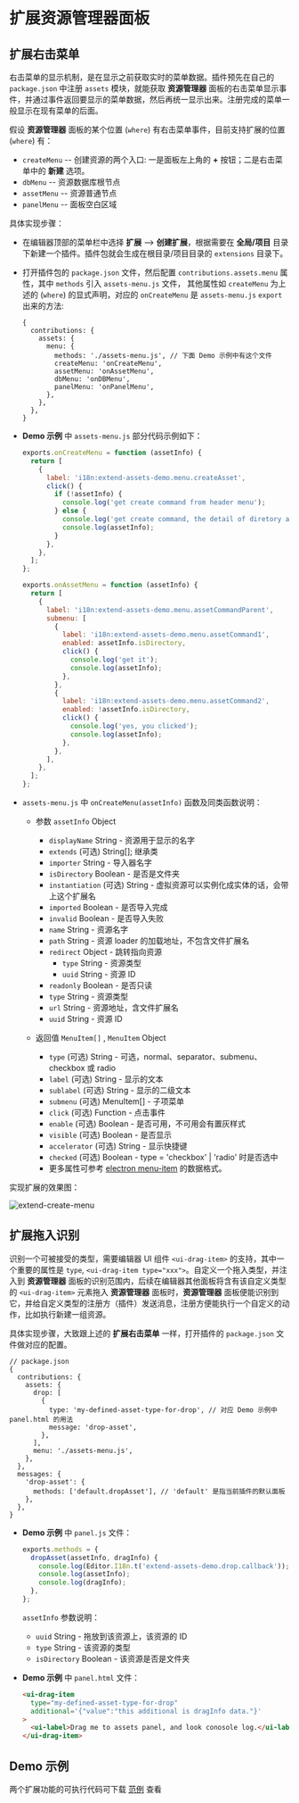 # 扩展资源管理器面板

## 扩展右击菜单

右击菜单的显示机制，是在显示之前获取实时的菜单数据。插件预先在自己的 `package.json` 中注册 `assets` 模块，就能获取 **资源管理器** 面板的右击菜单显示事件，并通过事件返回要显示的菜单数据，然后再统一显示出来。注册完成的菜单一般显示在现有菜单的后面。

假设 **资源管理器** 面板的某个位置 (`where`) 有右击菜单事件，目前支持扩展的位置 (`where`) 有：

- `createMenu` -- 创建资源的两个入口: 一是面板左上角的 **+** 按钮；二是右击菜单中的 **新建** 选项。
- `dbMenu` -- 资源数据库根节点
- `assetMenu` -- 资源普通节点
- `panelMenu` -- 面板空白区域

具体实现步骤：

- 在编辑器顶部的菜单栏中选择 **扩展** --> **创建扩展**，根据需要在 **全局/项目** 目录下新建一个插件。插件包就会生成在根目录/项目目录的 `extensions` 目录下。
- 打开插件包的 `package.json` 文件，然后配置 `contributions.assets.menu` 属性，其中 `methods` 引入 `assets-menu.js` 文件，
  其他属性如 `createMenu` 为上述的 (`where`) 的显式声明，对应的 `onCreateMenu` 是 `assets-menu.js` `export` 出来的方法:

  ```json5
  {
    contributions: {
      assets: {
        menu: {
          methods: './assets-menu.js', // 下面 Demo 示例中有这个文件
          createMenu: 'onCreateMenu',
          assetMenu: 'onAssetMenu',
          dbMenu: 'onDBMenu',
          panelMenu: 'onPanelMenu',
        },
      },
    },
  }
  ```

- **Demo 示例** 中 `assets-menu.js` 部分代码示例如下：

  ```javascript
  exports.onCreateMenu = function (assetInfo) {
    return [
      {
        label: 'i18n:extend-assets-demo.menu.createAsset',
        click() {
          if (!assetInfo) {
            console.log('get create command from header menu');
          } else {
            console.log('get create command, the detail of diretory asset is:');
            console.log(assetInfo);
          }
        },
      },
    ];
  };

  exports.onAssetMenu = function (assetInfo) {
    return [
      {
        label: 'i18n:extend-assets-demo.menu.assetCommandParent',
        submenu: [
          {
            label: 'i18n:extend-assets-demo.menu.assetCommand1',
            enabled: assetInfo.isDirectory,
            click() {
              console.log('get it');
              console.log(assetInfo);
            },
          },
          {
            label: 'i18n:extend-assets-demo.menu.assetCommand2',
            enabled: !assetInfo.isDirectory,
            click() {
              console.log('yes, you clicked');
              console.log(assetInfo);
            },
          },
        ],
      },
    ];
  };
  ```

- `assets-menu.js` 中 `onCreateMenu(assetInfo)` 函数及同类函数说明：

  - 参数 `assetInfo` Object

    - `displayName` String - 资源用于显示的名字
    - `extends` (可选) String[]; 继承类
    - `importer` String - 导入器名字
    - `isDirectory` Boolean - 是否是文件夹
    - `instantiation` (可选) String - 虚拟资源可以实例化成实体的话，会带上这个扩展名
    - `imported` Boolean - 是否导入完成
    - `invalid` Boolean - 是否导入失败
    - `name` String - 资源名字
    - `path` String - 资源 loader 的加载地址，不包含文件扩展名
    - `redirect` Object - 跳转指向资源
      - `type` String - 资源类型
      - `uuid` String - 资源 ID
    - `readonly` Boolean - 是否只读
    - `type` String - 资源类型
    - `url` String - 资源地址，含文件扩展名
    - `uuid` String - 资源 ID

  - 返回值 `MenuItem[]` , `MenuItem` Object

    - `type` (可选) String - 可选，normal、separator、submenu、checkbox 或 radio
    - `label` (可选) String - 显示的文本
    - `sublabel` (可选) String - 显示的二级文本
    - `submenu` (可选) MenuItem[] - 子项菜单
    - `click` (可选) Function - 点击事件
    - `enable` (可选) Boolean - 是否可用，不可用会有置灰样式
    - `visible` (可选) Boolean - 是否显示
    - `accelerator` (可选) String - 显示快捷键
    - `checked` (可选) Boolean - type = 'checkbox' | 'radio' 时是否选中
    - 更多属性可参考 [electron menu-item](https://www.electronjs.org/docs/api/menu-item) 的数据格式。

实现扩展的效果图：

![extend-create-menu](img/extend-create-menu.png)

## 扩展拖入识别

识别一个可被接受的类型，需要编辑器 UI 组件 `<ui-drag-item>` 的支持，其中一个重要的属性是 `type`, `<ui-drag-item type="xxx">`。自定义一个拖入类型，并注入到 **资源管理器** 面板的识别范围内，后续在编辑器其他面板将含有该自定义类型的 `<ui-drag-item>` 元素拖入 **资源管理器** 面板时，**资源管理器** 面板便能识别到它，并给自定义类型的注册方（插件）发送消息，注册方便能执行一个自定义的动作，比如执行新建一组资源。

具体实现步骤，大致跟上述的 **扩展右击菜单** 一样，打开插件的 `package.json` 文件做对应的配置。

```json5
// package.json
{
  contributions: {
    assets: {
      drop: [
        {
          type: 'my-defined-asset-type-for-drop', // 对应 Demo 示例中 panel.html 的用法
          message: 'drop-asset',
        },
      ],
      menu: './assets-menu.js',
    },
  },
  messages: {
    'drop-asset': {
      methods: ['default.dropAsset'], // 'default' 是指当前插件的默认面板
    },
  },
}
```

- **Demo 示例** 中 `panel.js` 文件：

  ```javascript
  exports.methods = {
    dropAsset(assetInfo, dragInfo) {
      console.log(Editor.I18n.t('extend-assets-demo.drop.callback'));
      console.log(assetInfo);
      console.log(dragInfo);
    },
  };
  ```

  `assetInfo` 参数说明：

  - `uuid` String - 拖放到该资源上，该资源的 ID
  - `type` String - 该资源的类型
  - `isDirectory` Boolean - 该资源是否是文件夹

- **Demo 示例** 中 `panel.html` 文件：

  ```html
  <ui-drag-item
    type="my-defined-asset-type-for-drop"
    additional='{"value":"this additional is dragInfo data."}'
  >
    <ui-label>Drag me to assets panel, and look conosole log.</ui-label>
  </ui-drag-item>
  ```

## Demo 示例

两个扩展功能的可执行代码可下载 <a href="img/extend-assets.zip" target="_blank">范例</a> 查看
